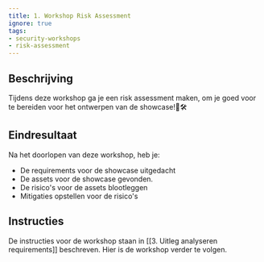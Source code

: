 ```yaml
---
title: 1. Workshop Risk Assessment
ignore: true
tags: 
- security-workshops
- risk-assessment
---
```


## Beschrijving
Tijdens deze workshop ga je een risk assessment maken, om je goed voor te bereiden voor het ontwerpen van de showcase!🚀🛠️

## Eindresultaat
Na het doorlopen van deze workshop, heb je:
- De requirements voor de showcase uitgedacht 
- De assets voor de showcase gevonden.
- De risico's voor de assets blootleggen
- Mitigaties opstellen voor de risico's

## Instructies
De instructies voor de workshop staan in [[3. Uitleg analyseren requirements]] beschreven. Hier is de workshop verder te volgen.
